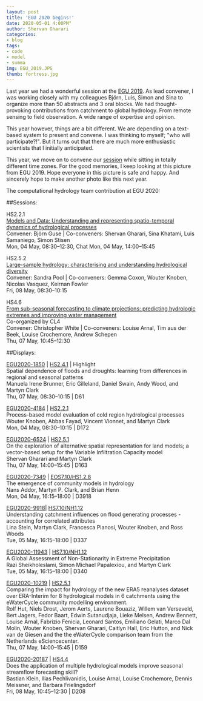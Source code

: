 ```yaml
---
layout: post
title: 'EGU 2020 begins!'
date: 2020-05-01 4:00PM"
author: Shervan Gharari
categories:
- blog
tags:
- code
- model
- summa
img: EGU_2019.JPG
thumb: fortress.jpg
--- 
```


Last year we had a wonderful session at the [EGU 2019](https://meetingorganizer.copernicus.org/EGU2019/session/30338). As lead convener, I was working closely with my colleagues Björn, Luis, Simon and Sina to organize more than 50 abstracts and 3 oral blocks. We had thought-provoking contributions from catchment to global hydrology. From remote sensing to field observation. A wide range of expertise and opinion.

This year however, things are a bit different. We are depending on a text-based system to present and convene. I was thinking to myself; "who will participate?!". But it turns out that there are much more enthusiastic scientists that I initially anticipated.

This year, we move on to convene our [session](https://meetingorganizer.copernicus.org/EGU2020/session/35498) while sitting in totally different time zones. For the good memories, I keep looking at this picture from EGU 2019. Hope everyone in this picture is safe and happy. And sincerely hope to make another photo like this next year.

The computational hydrology team contribution at EGU 2020:

##Sessions:
 
HS2.2.1\
[Models and Data: Understanding and representing spatio-temporal dynamics of hydrological processes](https://meetingorganizer.copernicus.org/EGU2020/session/35498)\
Convener: Björn Guse | Co-conveners: Shervan Gharari, Sina Khatami, Luis Samaniego, Simon Stisen\
Mon, 04 May, 08:30–12:30, Chat Mon, 04 May, 14:00–15:45


HS2.5.2\
[Large-sample hydrology: characterising and understanding hydrological diversity](https://meetingorganizer.copernicus.org/EGU2020/session/35535)\
Convener: Sandra Pool |  Co-conveners: Gemma Coxon, Wouter Knoben, Nicolas Vasquez, Keirnan Fowler\
Fri, 08 May, 08:30–10:15


HS4.6\
[From sub-seasonal forecasting to climate projections: predicting hydrologic extremes and improving water management](https://meetingorganizer.copernicus.org/EGU2020/session/35479)\
Co-organized by CL4\
Convener: Christopher White | Co-conveners: Louise Arnal, Tim aus der Beek, Louise Crochemore, Andrew Schepen\
Thu, 07 May, 10:45–12:30

##Displays:

[EGU2020-1850](https://meetingorganizer.copernicus.org/EGU2020/EGU2020-1850.html) | [HS2.4.1](https://meetingorganizer.copernicus.org/EGU2020/session/35538) | Highlight\
Spatial dependence of floods and droughts: learning from differences in regional and seasonal patterns\
Manuela Irene Brunner, Eric Gilleland, Daniel Swain, Andy Wood, and Martyn Clark\
Thu, 07 May, 08:30–10:15 | D61

[EGU2020-4184](https://meetingorganizer.copernicus.org/EGU2020/EGU2020-4184.html) | [HS2.2.1](https://meetingorganizer.copernicus.org/EGU2020/session/35498)\
Process-based model evaluation of cold region hydrological processes\
Wouter Knoben, Abbas Fayad, Vincent Vionnet, and Martyn Clark\
Mon, 04 May, 08:30–10:15 | D172

[EGU2020-6524](https://meetingorganizer.copernicus.org/EGU2020/EGU2020-6524.html) | [HS2.5.1](https://meetingorganizer.copernicus.org/EGU2020/session/35534)\
On the exploration of alternative spatial representation for land models; a vector-based setup for the Variable Infiltration Capacity model\
Shervan Gharari and Martyn Clark\
Thu, 07 May, 14:00–15:45 | D163

[EGU2020-7349](https://meetingorganizer.copernicus.org/EGU2020/EGU2020-7349.html) | [EOS7.10/HS1.2.8](https://meetingorganizer.copernicus.org/EGU2020/session/34757)\
The emergence of community models in hydrology\
Nans Addor, Martyn P. Clark, and Brian Henn\
Mon, 04 May, 16:15–18:00 | D3918

[EGU2020-9918](https://meetingorganizer.copernicus.org/EGU2020/EGU2020-9918.html)| [HS7.10/NH1.12](https://meetingorganizer.copernicus.org/EGU2020/session/35560)\
Understanding catchment influences on flood generating processes - accounting for correlated attributes\
Lina Stein, Martyn Clark, Francesca Pianosi, Wouter Knoben, and Ross Woods\
Tue, 05 May, 16:15–18:00 | D337

[EGU2020-11943](https://meetingorganizer.copernicus.org/EGU2020/EGU2020-11943.html) | [HS7.10/NH1.12](https://meetingorganizer.copernicus.org/EGU2020/session/35560)\
A Global Assessment of Non-Stationarity in Extreme Precipitation\
Razi Sheikholeslami, Simon Michael Papalexiou, and Martyn Clark\
Tue, 05 May, 16:15–18:00 | D340

[EGU2020-10219](https://meetingorganizer.copernicus.org/EGU2020/EGU2020-10219.html) | [HS2.5.1](https://meetingorganizer.copernicus.org/EGU2020/session/35534)\
Comparing the impact for hydrology of the new ERA5 reanalyses dataset over ERA-Interim for 8 hydrological models in 6 catchments using the eWaterCycle community modelling environment.\
 Rolf Hut, Niels Drost, Jerom Aerts, Laurene Bouaziz, Willem van Verseveld, Bert Jagers, Fedor Baart, Edwin Sutanudjaja, Lieke Melsen, Andrew Bennett, Louise Arnal, Fabrizio Fenicia, Leonard Santos, Emiliano Gelati, Marco Dal Molin, Wouter Knoben, Shervan Gharari, Caitlyn Hall, Eric Hutton, and Nick van de Giesen and the the eWaterCycle comparison team from the Netherlands eSciencecenter.\
 Thu, 07 May, 14:00–15:45 | D159

[EGU2020-20187](https://meetingorganizer.copernicus.org/EGU2020/EGU2020-20187.html) | [HS4.4](https://meetingorganizer.copernicus.org/EGU2020/session/35476)\
Does the application of multiple hydrological models improve seasonal streamflow forecasting skill?\
Bastian Klein, Ilias Pechlivanidis, Louise Arnal, Louise Crochemore, Dennis Meissner, and Barbara Frielingsdorf\
Fri, 08 May, 10:45–12:30 | D208
